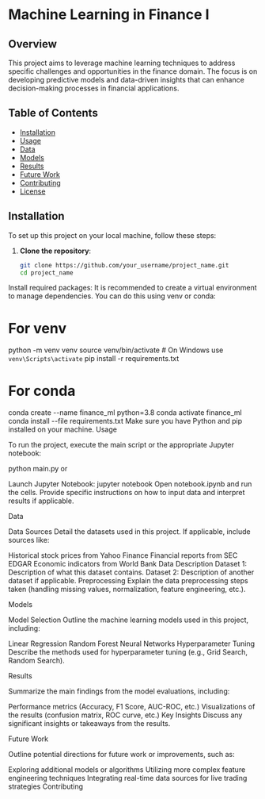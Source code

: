 # Machine Learning in Finance I

## Overview

This project aims to leverage machine learning techniques to address specific challenges and opportunities in the finance domain. The focus is on developing predictive models and data-driven insights that can enhance decision-making processes in financial applications.

## Table of Contents

- [Installation](#installation)
- [Usage](#usage)
- [Data](#data)
- [Models](#models)
- [Results](#results)
- [Future Work](#future-work)
- [Contributing](#contributing)
- [License](#license)

## Installation

To set up this project on your local machine, follow these steps:

1. **Clone the repository**:
   ```bash
   git clone https://github.com/your_username/project_name.git
   cd project_name
Install required packages: It is recommended to create a virtual environment to manage dependencies. You can do this using venv or conda:
# For venv
python -m venv venv
source venv/bin/activate  # On Windows use `venv\Scripts\activate`
pip install -r requirements.txt

# For conda
conda create --name finance_ml python=3.8
conda activate finance_ml
conda install --file requirements.txt
Make sure you have Python and pip installed on your machine.
Usage

To run the project, execute the main script or the appropriate Jupyter notebook:

python main.py
or

Launch Jupyter Notebook:
jupyter notebook
Open notebook.ipynb and run the cells.
Provide specific instructions on how to input data and interpret results if applicable.

Data

Data Sources
Detail the datasets used in this project. If applicable, include sources like:

Historical stock prices from Yahoo Finance
Financial reports from SEC EDGAR
Economic indicators from World Bank
Data Description
Dataset 1: Description of what this dataset contains.
Dataset 2: Description of another dataset if applicable.
Preprocessing
Explain the data preprocessing steps taken (handling missing values, normalization, feature engineering, etc.).

Models

Model Selection
Outline the machine learning models used in this project, including:

Linear Regression
Random Forest
Neural Networks
Hyperparameter Tuning
Describe the methods used for hyperparameter tuning (e.g., Grid Search, Random Search).

Results

Summarize the main findings from the model evaluations, including:

Performance metrics (Accuracy, F1 Score, AUC-ROC, etc.)
Visualizations of the results (confusion matrix, ROC curve, etc.)
Key Insights
Discuss any significant insights or takeaways from the results.

Future Work

Outline potential directions for future work or improvements, such as:

Exploring additional models or algorithms
Utilizing more complex feature engineering techniques
Integrating real-time data sources for live trading strategies
Contributing


